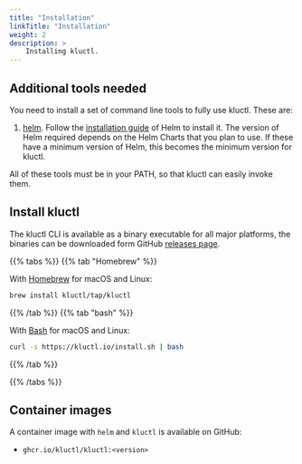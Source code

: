 ```yaml
---
title: "Installation"
linkTitle: "Installation"
weight: 2
description: >
    Installing kluctl.
---
```


## Additional tools needed

You need to install a set of command line tools to fully use kluctl. These are:

1. [helm](https://helm.sh/). Follow the [installation guide](https://helm.sh/docs/intro/install/) of Helm to install it.
   The version of Helm required depends on the Helm Charts that you
   plan to use. If these have a minimum version of Helm, this becomes the minimum version for kluctl.

All of these tools must be in your PATH, so that kluctl can easily invoke them.

## Install kluctl

The kluctl CLI is available as a binary executable for all major platforms,
the binaries can be downloaded form GitHub
[releases page](https://github.com/kluctl/kluctl/releases).

{{% tabs %}}
{{% tab "Homebrew" %}}

With [Homebrew](https://brew.sh) for macOS and Linux:

```sh
brew install kluctl/tap/kluctl
```

{{% /tab %}}
{{% tab "bash" %}}

With [Bash](https://www.gnu.org/software/bash/) for macOS and Linux:

```sh
curl -s https://kluctl.io/install.sh | bash
```

{{% /tab %}}

<!-- TODO uncomment when chocolatey support is implemented
{{% tab "Chocolatey" %}}

With [Chocolatey](https://chocolatey.org/) for Windows:

```powershell
choco install kluctl
```

{{% /tab %}}
-->
{{% /tabs %}}

<!-- TODO uncomment this when completion is implemented
To configure your shell to load `kluctl` [bash completions](./cmd/kluctl_completion_bash.md) add to your profile:

```sh
. <(kluctl completion bash)
```

[`zsh`](./cmd/kluctl_completion_zsh.md), [`fish`](./cmd/kluctl_completion_fish.md),
and [`powershell`](./cmd/kluctl_completion_powershell.md)
are also supported with their own sub-commands.

-->

## Container images

A container image with `helm` and `kluctl` is available on GitHub:

* `ghcr.io/kluctl/kluctl:<version>`
